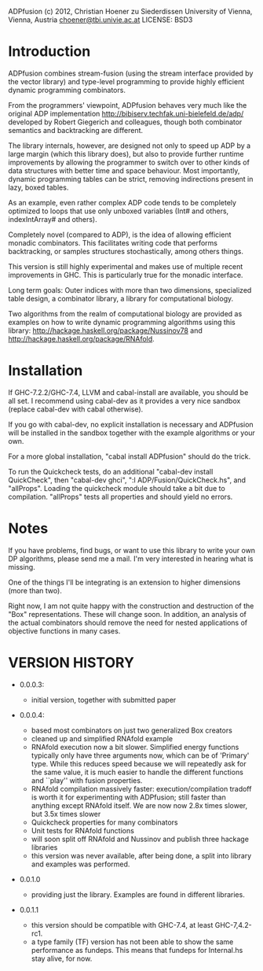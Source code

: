 
ADPfusion
(c) 2012, Christian Hoener zu Siederdissen
University of Vienna, Vienna, Austria
choener@tbi.univie.ac.at
LICENSE: BSD3



Introduction
============

ADPfusion combines stream-fusion (using the stream interface provided by the
vector library) and type-level programming to provide highly efficient dynamic
programming combinators.

From the programmers' viewpoint, ADPfusion behaves very much like the original
ADP implementation <http://bibiserv.techfak.uni-bielefeld.de/adp/> developed by
Robert Giegerich and colleagues, though both combinator semantics and
backtracking are different.

The library internals, however, are designed not only to speed up ADP by a
large margin (which this library does), but also to provide further runtime
improvements by allowing the programmer to switch over to other kinds of data
structures with better time and space behaviour. Most importantly, dynamic
programming tables can be strict, removing indirections present in lazy, boxed
tables.

As an example, even rather complex ADP code tends to be completely optimized to
loops that use only unboxed variables (Int# and others, indexIntArray# and
others).

Completely novel (compared to ADP), is the idea of allowing efficient monadic
combinators. This facilitates writing code that performs backtracking, or
samples structures stochastically, among others things.

This version is still highly experimental and makes use of multiple recent
improvements in GHC. This is particularly true for the monadic interface.

Long term goals: Outer indices with more than two dimensions, specialized table
design, a combinator library, a library for computational biology.

Two algorithms from the realm of computational biology are provided as examples
on how to write dynamic programming algorithms using this library:
<http://hackage.haskell.org/package/Nussinov78> and
<http://hackage.haskell.org/package/RNAfold>.


Installation
============

If GHC-7.2.2/GHC-7.4, LLVM and cabal-install are available, you should be all
set. I recommend using cabal-dev as it provides a very nice sandbox (replace
cabal-dev with cabal otherwise).

If you go with cabal-dev, no explicit installation is necessary and ADPfusion
will be installed in the sandbox together with the example algorithms or your
own.

For a more global installation, "cabal install ADPfusion" should do the trick.

To run the Quickcheck tests, do an additional "cabal-dev install QuickCheck",
then "cabal-dev ghci", ":l ADP/Fusion/QuickCheck.hs", and "allProps". Loading
the quickcheck module should take a bit due to compilation. "allProps" tests
all properties and should yield no errors.



Notes
=====

If you have problems, find bugs, or want to use this library to write your own
DP algorithms, please send me a mail. I'm very interested in hearing what is
missing.

One of the things I'll be integrating is an extension to higher dimensions
(more than two).

Right now, I am not quite happy with the construction and destruction of the
"Box" representations. These will change soon. In addition, an analysis of the
actual combinators should remove the need for nested applications of objective
functions in many cases.



VERSION HISTORY
===============

- 0.0.0.3:
  - initial version, together with submitted paper

- 0.0.0.4:
  - based most combinators on just two generalized Box creators
  - cleaned up and simplified RNAfold example
  - RNAfold execution now a bit slower. Simplified energy functions typically
    only have three arguments now, which can be of 'Primary' type. While this
    reduces speed because we will repeatedly ask for the same value, it is much
    easier to handle the different functions and ``play'' with fusion
    properties.
  - RNAfold compilation massively faster: execution/compilation tradoff is
    worth it for experimenting with ADPfusion; still faster than anything
    except RNAfold itself. We are now now 2.8x times slower, but 3.5x times
    slower
  - Quickcheck properties for many combinators
  - Unit tests for RNAfold functions
  - will soon split off RNAfold and Nussinov and publish three hackage
    libraries
  - this version was never available, after being done, a split into library
    and examples was performed.

- 0.0.1.0
  - providing just the library. Examples are found in different libraries.

- 0.0.1.1
  - this version should be compatible with GHC-7.4, at least GHC-7,4.2-rc1.
  - a type family (TF) version has not been able to show the same performance
    as fundeps. This means that fundeps for Internal.hs stay alive, for now.
